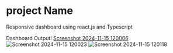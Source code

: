 # project Name
Responsive dashboard using react.js and Typescript


Dashboard Output!
[Screenshot 2024-11-15 120006](https://github.com/user-attachments/assets/db900c6b-de2e-46e8-b80a-0d755baa9894)
![Screenshot 2024-11-15 120023](https://github.com/user-attachments/assets/00775e7d-22a2-4179-9e4a-6d601d3cd6ab)
![Screenshot 2024-11-15 120118](https://github.com/user-attachments/assets/ff91f09a-c84c-4cd7-be29-8fa34e7550b3)



